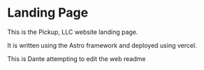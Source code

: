 # Landing Page

This is the Pickup, LLC website landing page. 

It is written using the Astro framework and deployed using vercel.

This is Dante attempting to edit the web readme